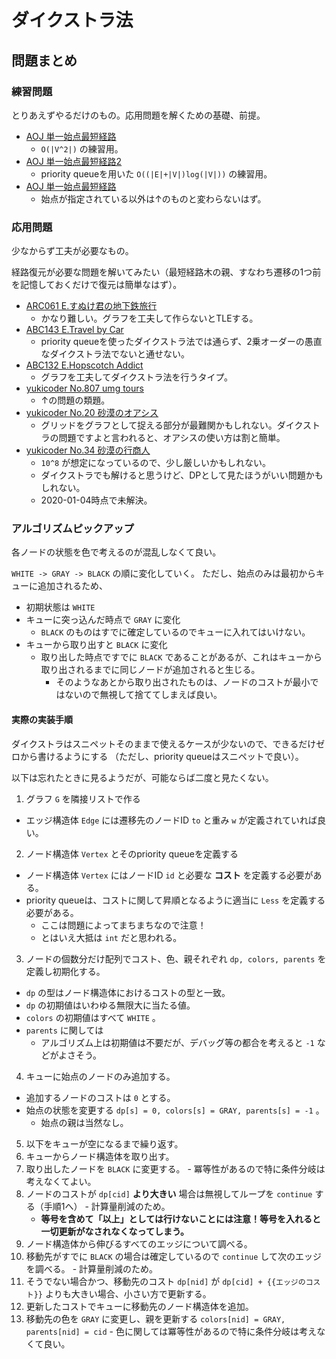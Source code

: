 # ダイクストラ法

## 問題まとめ

### 練習問題

とりあえずやるだけのもの。応用問題を解くための基礎、前提。

- [AOJ 単一始点最短経路](https://onlinejudge.u-aizu.ac.jp/courses/lesson/1/ALDS1/12/ALDS1_12_B)
  - `O(|V^2|)` の練習用。
- [AOJ 単一始点最短経路2](https://onlinejudge.u-aizu.ac.jp/courses/lesson/1/ALDS1/12/ALDS1_12_C)
  - priority queueを用いた `O((|E|+|V|)log(|V|))` の練習用。
- [AOJ 単一始点最短経路](https://onlinejudge.u-aizu.ac.jp/courses/library/5/GRL/1/GRL_1_A)
  - 始点が指定されている以外は↑のものと変わらないはず。

### 応用問題

少なからず工夫が必要なもの。

経路復元が必要な問題を解いてみたい（最短経路木の親、すなわち遷移の1つ前を記憶しておくだけで復元は簡単なはず）。

- [ARC061 E.すぬけ君の地下鉄旅行](https://atcoder.jp/contests/arc061/tasks/arc061_c)
  - かなり難しい。グラフを工夫して作らないとTLEする。
- [ABC143 E.Travel by Car](https://atcoder.jp/contests/abc143/tasks/abc143_e)
  - priority queueを使ったダイクストラ法では通らず、2乗オーダーの愚直なダイクストラ法でないと通せない。
- [ABC132 E.Hopscotch Addict](https://atcoder.jp/contests/abc132/tasks/abc132_e)
  - グラフを工夫してダイクストラ法を行うタイプ。
- [yukicoder No.807 umg tours](https://yukicoder.me/problems/no/807)
  - ↑の問題の類題。
- [yukicoder No.20 砂漠のオアシス](https://yukicoder.me/problems/no/20)
  - グリッドをグラフとして捉える部分が最難関かもしれない。ダイクストラの問題ですよと言われると、オアシスの使い方は割と簡単。
- [yukicoder No.34 砂漠の行商人](https://yukicoder.me/problems/no/34)
  - `10^8` が想定になっているので、少し厳しいかもしれない。
  - ダイクストラでも解けると思うけど、DPとして見たほうがいい問題かもしれない。
  - 2020-01-04時点で未解決。

### アルゴリズムピックアップ

各ノードの状態を色で考えるのが混乱しなくて良い。

`WHITE -> GRAY -> BLACK` の順に変化していく。
ただし、始点のみは最初からキューに追加されるため、

- 初期状態は `WHITE`
- キューに突っ込んだ時点で `GRAY` に変化
  - `BLACK` のものはすでに確定しているのでキューに入れてはいけない。
- キューから取り出すと `BLACK` に変化
  - 取り出した時点ですでに `BLACK` であることがあるが、これはキューから取り出されるまでに同じノードが追加されると生じる。
    - そのようなあとから取り出されたものは、ノードのコストが最小ではないので無視して捨ててしまえば良い。

#### 実際の実装手順

ダイクストラはスニペットそのままで使えるケースが少ないので、できるだけゼロから書けるようにする
（ただし、priority queueはスニペットで良い）。

以下は忘れたときに見るようだが、可能ならば二度と見たくない。

1. グラフ `G` を隣接リストで作る
  - エッジ構造体 `Edge` には遷移先のノードID `to` と重み `w` が定義されていれば良い。
2. ノード構造体 `Vertex` とそのpriority queueを定義する
  - ノード構造体 `Vertex` にはノードID `id` と必要な **コスト** を定義する必要がある。
  - priority queueは、コストに関して昇順となるように適当に `Less` を定義する必要がある。
    - ここは問題によってまちまちなので注意！
    - とはいえ大抵は `int` だと思われる。
3. ノードの個数分だけ配列でコスト、色、親それぞれ `dp, colors, parents` を定義し初期化する。
  - `dp` の型はノード構造体におけるコストの型と一致。
  - `dp` の初期値はいわゆる無限大に当たる値。
  - `colors` の初期値はすべて `WHITE` 。
  - `parents` に関しては
    - アルゴリズム上は初期値は不要だが、デバッグ等の都合を考えると `-1` などがよさそう。
4. キューに始点のノードのみ追加する。
  - 追加するノードのコストは `0` とする。
  - 始点の状態を変更する `dp[s] = 0, colors[s] = GRAY, parents[s] = -1` 。
    - 始点の親は当然なし。
5. 以下をキューが空になるまで繰り返す。
  1. キューからノード構造体を取り出す。
  2. 取り出したノードを `BLACK` に変更する。
    - 冪等性があるので特に条件分岐は考えなくてよい。
  3. ノードのコストが `dp[cid]` **より大きい** 場合は無視してループを `continue` する（手順1へ）
    - 計算量削減のため。
      - **等号を含めて「以上」としては行けないことには注意！等号を入れると一切更新がなされなくなってしまう。**
  4. ノード構造体から伸びるすべてのエッジについて調べる。
  5. 移動先がすでに `BLACK` の場合は確定しているので `continue` して次のエッジを調べる。
    - 計算量削減のため。
  6. そうでない場合かつ、移動先のコスト `dp[nid]` が `dp[cid] + {{エッジのコスト}}` よりも大きい場合、小さい方で更新する。
  7. 更新したコストでキューに移動先のノード構造体を追加。
  8. 移動先の色を `GRAY` に変更し、親を更新する `colors[nid] = GRAY, parents[nid] = cid`
    - 色に関しては冪等性があるので特に条件分岐は考えなくて良い。

